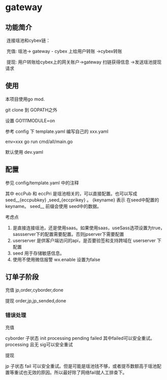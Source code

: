 # gateway

## 功能简介

​    连接瑶池和cybex链： 

​        充值: 瑶池-> gateway - cybex 上给用户转账 ->cybex转账 

​        提现: 用户转账给cybex上的网关账户->gateway 扫链获得信息 ->发送瑶池提现请求  

## 使用

本项目使用go mod. 

git clone 到 GOPATH之外 

设置 GO111MODULE=on

参考 config 下 template.yaml 编写自己的 xxx.yaml

​env=xxx go run cmd/all/main.go

默认使用 dev.yaml

## 配置

参见 config/template.yaml 中的注释

其中 eccPub 和 eccPri 是瑶池相关的，可以直接配置。也可以写成 seed__{eccpubkey} ,seed_{eccprikey} 。
{keyname}  表示 在seed中配置的keyname。 seed__ 前缀会使用 seed中的数据。

考虑点

1. 是直接连接瑶池，还是使用saas。如果使用saas，useSass选项设置为true，sassserver下的配置需要配置。否则jpserver下需要配置
2. userserver 是供客户端访问的api，是否要验签和支持跨域在 userserver 下配置
3. seed 用于存储敏感信息。
4. 使用不使用微信报警 wx.enable 设置为false

## 订单子阶段
充值
  jp,order,cyborder,done

提现
  order,jp,jp_sended,done

### 错误处理
充值

  cyborder 子状态 init processing pending failed
  其中failed可以安全重试。
  processing 且无 sig可以安全重试

提现

  jp 子状态 fail 可以安全重试。但是可能是瑶池钱不够，或者提币数额高于瑶池配置等重试也无效的原因。所以最好除了网络fail就人工排查下。
  